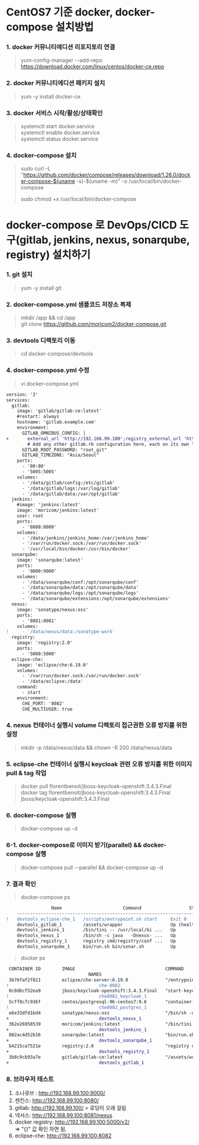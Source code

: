 # CentOS7 기준 docker, docker-compose 설치방법

### 1. docker 커뮤니티에디션  리포지토리 연결 
> yum-config-manager --add-repo https://download.docker.com/linux/centos/docker-ce.repo  

### 2. docker 커뮤니티에디션 패키지 설치 
> yum -y install docker-ce  

### 3. docker 서비스 시작/활성/상태확인 
> systemctl start docker.service  
> systemctl enable docker.service  
> systemctl status docker.service  

### 4. docker-compose 설치 
> sudo curl -L "https://github.com/docker/compose/releases/download/1.26.0/docker-compose-$(uname -s)-$(uname -m)" -o /usr/local/bin/docker-compose  
>
> sudo chmod +x /usr/local/bin/docker-compose  


# docker-compose 로 DevOps/CICD 도구(gitlab, jenkins, nexus, sonarqube, registry) 설치하기

### 1. git 설치
> yum -y install git  

### 2. docker-compose.yml 샘플코드 저장소 복제
> mkdir /app && cd /app  
> git clone https://github.com/moricom2/docker-compose.git  

### 3. devtools 디렉토리 이동
> cd docker-compose/devtools  

### 4. docker-compose.yml 수정
> vi docker-compose.yml
```diff
version: '3'
services:
  gitlab:
    image: 'gitlab/gitlab-ce:latest'
    #restart: always
    hostname: 'gitlab.example.com'
    environment:
      GITLAB_OMNIBUS_CONFIG: |
+       external_url 'http://192.168.99.100';registry_external_url 'http://192.168.99.100:5005'
        # Add any other gitlab.rb configuration here, each on its own line
      GITLAB_ROOT_PASSWORD: "root_git"
      GITLAB_TIMEZONE: "Asia/Seoul"  
    ports:
      - '80:80'
      - '5005:5005'
    volumes:
      - '/data/gitlab/config:/etc/gitlab'
      - '/data/gitlab/logs:/var/log/gitlab'
      - '/data/gitlab/data:/var/opt/gitlab'    
  jenkins:
    #image: 'jenkins:latest'
    image: 'moricom/jenkins:latest'
    user: root
    ports:
      - '8080:8080'
    volumes:
      - '/data/jenkins/jenkins_home:/var/jenkins_home'
      - '/var/run/docker.sock:/var/run/docker.sock'
      - '/usr/local/bin/docker:/usr/bin/docker'
  sonarqube:
    image: 'sonarqube:latest'
    ports:
      - '9000:9000'
    volumes:
      - '/data/sonarqube/conf:/opt/sonarqube/conf'
      - '/data/sonarqube/data:/opt/sonarqube/data'
      - '/data/sonarqube/logs:/opt/sonarqube/logs'
      - '/data/sonarqube/extensions:/opt/sonarqube/extensions'
  nexus:
    image: 'sonatype/nexus:oss'
    ports:
      - '8081:8081'
    volumes:
!     - '/data/nexus/data:/sonatype-work'      
  registry:
    image: 'registry:2.0'
    ports:
      - '5000:5000'
  eclipse-che:
    image: 'eclipse/che:6.19.0'
    volumes:
      - '/var/run/docker.sock:/var/run/docker.sock'
      - '/data/eclipse:/data'
    command:
      - start
    environment:
      CHE_PORT: '8082'
      CHE_MULTIUSER: true
```

### 4. nexus 컨테이너 실행시 volume 디렉토리 접근권한 오류 방지를 위한 설정
> mkdir -p /data/nexus/data && chown -R 200 /data/nexus/data  

### 5. eclipse-che 컨테이너 실행시 keycloak 관련 오류 방지를 위한 이미지 pull & tag 작업
> docker pull florentbenoit/jboss-keycloak-openshift:3.4.3.Final  
> docker tag florentbenoit/jboss-keycloak-openshift:3.4.3.Final jboss/keycloak-openshift:3.4.3.Final  

### 6. docker-compose 실행
> docker-compose up -d  

### 6-1. docker-compose로 이미지 받기(parallel) && docker-compose 실행
> docker-compose pull --parallel && docker-compose up -d

### 7. 결과 확인
> docker-compose ps  
```diff
                 Name                       Command                  State                                  Ports
    ------------------------------------------------------------------------------------------------------------------------------------
!   devtools_eclipse-che_1   /scripts/entrypoint.sh start     Exit 0
    devtools_gitlab_1        /assets/wrapper                  Up (healthy)   22/tcp, 443/tcp, 0.0.0.0:5005->5005/tcp, 0.0.0.0:80->80/tcp
    devtools_jenkins_1       /bin/tini -- /usr/local/bi ...   Up             50000/tcp, 0.0.0.0:8080->8080/tcp
    devtools_nexus_1         /bin/sh -c java   -Dnexus- ...   Up             0.0.0.0:8081->8081/tcp
    devtools_registry_1      registry cmd/registry/conf ...   Up             0.0.0.0:5000->5000/tcp
    devtools_sonarqube_1     bin/run.sh bin/sonar.sh          Up             0.0.0.0:9000->9000/tcp
```  

> docker ps  
```diff
 CONTAINER ID        IMAGE                                  COMMAND                  CREATED             STATUS                    PORTS
                               NAMES
 3b76faf2f821        eclipse/che-server:6.19.0              "/entrypoint.sh"         16 minutes ago      Up 16 minutes             8000/tcp, 8080/tcp, 0.0.0.0:8082->8082/tcp
!                                  che-8082
 0c8d6cf52ea9        jboss/keycloak-openshift:3.4.3.Final   "start-keycloak.sh -…"   16 minutes ago      Up 16 minutes (healthy)   0.0.0.0:5050->8080/tcp
!                                  che8082_keycloak_1
 5cff8c7c936f        centos/postgresql-96-centos7:9.6       "container-entrypoin…"   16 minutes ago      Up 16 minutes (healthy)   5432/tcp
!                                  che8082_postgres_1
 e6e33dfd1bd4        sonatype/nexus:oss                     "/bin/sh -c 'java   …"   21 minutes ago      Up 21 minutes             0.0.0.0:8081->8081/tcp
+                                  devtools_nexus_1
 362e26958539        moricom/jenkins:latest                 "/bin/tini -- /usr/l…"   21 minutes ago      Up 21 minutes             0.0.0.0:8080->8080/tcp, 50000/tcp
+                                  devtools_jenkins_1
 802ac4d52b16        sonarqube:latest                       "bin/run.sh bin/sona…"   21 minutes ago      Up 21 minutes             0.0.0.0:9000->9000/tcp
+                                  devtools_sonarqube_1
 b4215ca7521e        registry:2.0                           "registry cmd/regist…"   21 minutes ago      Up 21 minutes             0.0.0.0:5000->5000/tcp
+                                  devtools_registry_1
 3b8c9cb93a7e        gitlab/gitlab-ce:latest                "/assets/wrapper"        21 minutes ago      Up 21 minutes (healthy)   22/tcp, 0.0.0.0:80->80/tcp,443/tcp, 0.0.0.0:5005->5005/tcp
+                                  devtools_gitlab_1
```  

### 8. 브라우저 테스트
 1) 소나큐브 : http://192.168.99.100:9000/  
 2) 젠킨스: http://192.168.99.100:8080/  
 3) gitlab: http://192.168.99.100/ > 로딩이 오래 걸림  
 4) 넥서스: http://192.168.99.100:8081/nexus  
 5) docker registry: http://192.168.99.100:5000/v2/  
  => "{}" 값 확인 하면 됨.  
 6) eclipse-che: http://192.168.99.100:8082  
